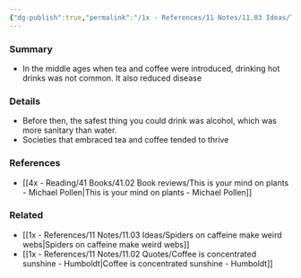 ```yaml
---
{"dg-publish":true,"permalink":"/1x - References/11 Notes/11.03 Ideas/The exotic idea of drinking hot beverages reduced disease/","title":"The exotic idea of drinking hot beverages reduced disease","noteIcon":"","created":"2023-08-01T20:48:42.096+03:00","updated":"2024-02-14T20:18:22.296+03:00"}
---
```



### Summary
- In the middle ages when tea and coffee were introduced, drinking hot drinks was not common. It also reduced disease

### Details
- Before then, the safest thing you could drink was alcohol, which was more sanitary than water.
- Societies that embraced tea and coffee tended to thrive

### References
- [[4x - Reading/41 Books/41.02 Book reviews/This is your mind on plants - Michael Pollen\|This is your mind on plants - Michael Pollen]]

### Related
- [[1x - References/11 Notes/11.03 Ideas/Spiders on caffeine make weird webs\|Spiders on caffeine make weird webs]]
- [[1x - References/11 Notes/11.02 Quotes/Coffee is concentrated sunshine - Humboldt\|Coffee is concentrated sunshine - Humboldt]]